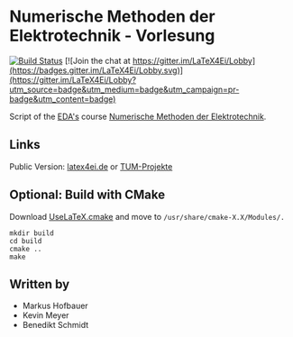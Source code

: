 # Numerische Methoden der Elektrotechnik - Vorlesung

[![Build Status](https://travis-ci.org/MaKeAppDev/FS-NMdE.svg?branch=master)](https://travis-ci.org/MaKeAppDev/FS-NMdE)
[![Join the chat at https://gitter.im/LaTeX4Ei/Lobby](https://badges.gitter.im/LaTeX4Ei/Lobby.svg)](https://gitter.im/LaTeX4Ei/Lobby?utm_source=badge&utm_medium=badge&utm_campaign=pr-badge&utm_content=badge)

Script of the [EDA's](https://www.eda.ei.tum.de) course [Numerische Methoden der Elektrotechnik](https://www.eda.ei.tum.de/en/courses/lectures/numerische-methoden-der-elektrotechnik/).

## Links

Public Version: [latex4ei.de](http://latex4ei.de) or [TUM-Projekte](https://makeappdev.github.io/TUM-Projekte/)

## Optional: Build with CMake

Download [UseLaTeX.cmake](https://cmake.org/Wiki/CMakeUserUseLATEX) and move to `/usr/share/cmake-X.X/Modules/.`

```shell
mkdir build
cd build
cmake ..
make
```

## Written by

-   Markus Hofbauer
-   Kevin Meyer
-   Benedikt Schmidt
